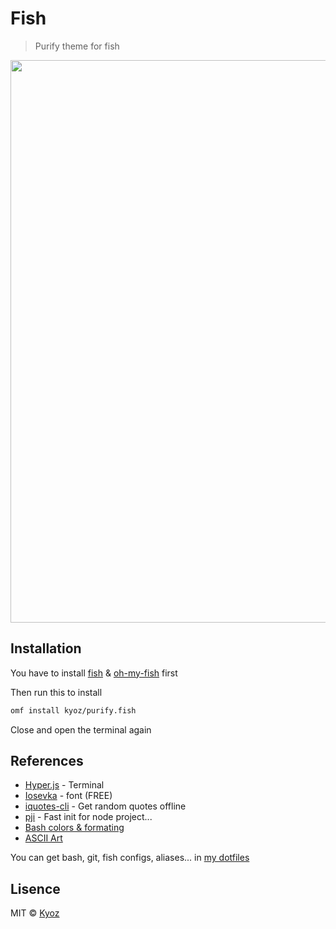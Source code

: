 # Fish
> Purify theme for fish

<p align="center">
  <img src="https://i.imgur.com/.png" width="900px">
</p>

## Installation

You have to install [fish](https://github.com/fish-shell/fish-shell) & [oh-my-fish](https://github.com/oh-my-fish/oh-my-fish) first

Then run this to install

```sh
omf install kyoz/purify.fish
```

Close and open the terminal again

## References

* [Hyper.js](https://hyper.is/) - Terminal
* [Iosevka](https://github.com/be5invis/Iosevka) - font (FREE)
* [iquotes-cli](https://github.com/kyoz/iquotes-cli) - Get random quotes offline
* [pji](https://github.com/kyoz/pji) - Fast init for node project...
* [Bash colors & formating](https://misc.flogisoft.com/bash/tip_colors_and_formatting)
* [ASCII Art](https://textart4u.blogspot.com/2013/03/one-line-ascii-text-art.html)

You can get bash, git, fish configs, aliases... in [my dotfiles](https://github.com/kyoz/dotfiles)

## Lisence
MIT © [Kyoz](mailto:banminkyoz@gmail.com)
